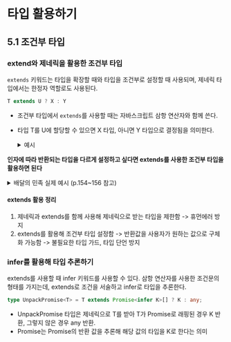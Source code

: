 # 타입 활용하기
## 5.1 조건부 타입

### extend와 제네릭을 활용한 조건부 타입 
`extends` 키워드는 타입을 확장할 때와 타입을 조건부로 설정할 때 사용되며, 제네릭 타입에서는 한정자 역할로도 사용된다.   
```ts
T extends U ? X : Y
```
- 조건부 타입에서 `extends`를 사용할 때는 자바스크립트 삼항 연산자와 함께 쓴다.    
- 타입 T를 U에 할당할 수 있으면 X 타입, 아니면 Y 타입으로 결정됨을 의미한다. 

  <details>
  <summary>예시</summary>

  ```ts
  interface Bank {
      financialCode: string;
      companyName: string;
      name: string;
      fullName: string;
  }
  interface Card {
      financialCode: string;
      companyName: string;
      name: string;
      appCardType?: string;
  }
  type PayMethod<T> = T extends "card" ? Card: Bank;
  type CardPayMethodType = PayMethod<"card">;
  type BankPayMethodType = PayMethod<"bank">
  ```
  - PayMethod 타입은 제네릭 타입으로 `extends`를 사용한 조건부 타입 
  </details>

**인자에 따라 반환되는 타입을 다르게 설정하고 싶다면 extends를 사용한 조건부 타입을 활용하면 된다**   

<details>
<summary>배달의 민족 실제 예시 (p.154~156 참고)</summary>

- 문제 상황 : 엔드포인트의 마지막 경로만 다르고 계좌와 카드가 같은 컴포넌트에서 사용되기 떄문에 하나의 함수에서 한 번에 관리해야 하는 상황    
- 해결 방법 : 조건부 타입을 활용해 하나의 API 함수에서 타입에 따른 정확한 반환 타입을 추론할 수 있음    

  - PayMethodType 개선
    - 이전 코드 
      ```ts
      type PayMethodType = PayMethodInfo<Card> | PayMethodInfo<Bank>;

      export const useGetRegisteredList = (
        type: "card" | "appcard" | "bank"
      ): useQueryResult<PayMethodType[]> => {
        const url = `baeminpay/codes/${type === "appcard" ? "card" : type}`
        // ...
      }
      ```
    - 개선 코드 
      ```ts
      type PayMethodType<T extends "card" | "appcard" | "bank"> = T extends 
      | "card" 
      | "appcard" 
      ? Card 
      : Bank;
      ```
      - PayMethodType의 제네릭으로 받은 값에 따른 타입 반환 
      - 결제 수단 타입에는 "card", "appcard", "bank"만 들어올 수 있기 때문에 `extends`를 한정자로 활용해 제네릭에 넘겨오는 값을 제한함 

      ```ts
      export const useGetRegisteredList = <T extends "card" | "appcard" | "bank">(
        type: T
      ): useQueryResult<PayMethodType<T>[]> => {
        //...
      }
      ```
      - useGetRegisteredList 함수 인자의 제네릭 타입을 넣어 "card", "appcard", "bank" 이외의 다른 값이 들어오면 타입 에러 반환하게 한다.    
</details>

#### extends 활용 정리
1. 제네릭과 extends를 함께 사용해 제네릭으로 받는 타입을 제한함 -> 휴먼에러 방지
2. extends를 활용해 조건부 타입 설정함 -> 반환값을 사용자가 원하는 값으로 구체화 가능함 -> 불필요한 타입 가드, 타입 단언 방지   

### infer를 활용해 타입 추론하기 
extends를 사용할 때 infer 키워드를 사용할 수 있다. 삼항 연산자를 사용한 조건문의 형태를 가지는데, extends로 조건을 서술하고 infer로 타입을 추론한다.    

```ts
type UnpackPromise<T> = T extends Promise<infer K>[] ? K : any;
```
- UnpackPromise 타입은 제네릭으로 T를 받아 T가 Promise로 래핑된 경우 K 반환, 그렇지 않은 경우 any 반환.    
- Promise<infer K>는 Promise의 반환 값을 추론해 해당 값의 타입을 K로 한다는 의미   
